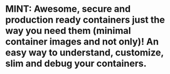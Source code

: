 # MINT: Awesome, secure and production ready containers just the way you need them (minimal container images and not only)! An easy way to understand, customize, slim and debug your containers.
